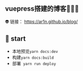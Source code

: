 ## vuepress搭建的博客:tada::tada::tada:   

:alien: 链接： https://ar1n.github.io/blog/

##  :rocket: start

* 本地预览`yarn docs:dev`
* 构建`yarn docs:build`
* 部署` yarn run deploy`

